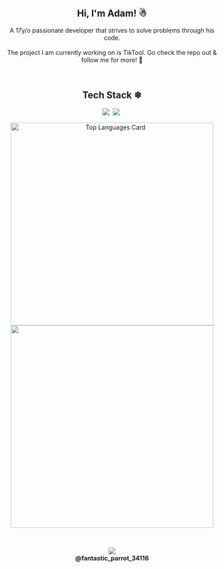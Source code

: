 <h2 align="center">Hi, I'm Adam! ☃</h2>
<div align="center">
<p>A 17y/o passionate developer that strives to solve problems through his code. <br><br>The project I am currently working on is TikTool. Go check the repo out & follow me for more! 🦾</p><br>
</div>
<h2 align="center">Tech Stack ❄</h2>
<div align="center">

<img src="https://img.shields.io/badge/Selenium-43B02A?logo=selenium&logoColor=fff?">&nbsp;
<img src="https://img.shields.io/badge/Python-3776AB?logo=python&logoColor=fff">&nbsp;
</div>

<p align="center">
  <img src="https://github-readme-stats.vercel.app/api?username=adambankz&theme=prussian&show_icons=true&hide_border=true&count_private=true?9" alt="Top Languages Card" width=466><br>
  <img src="https://github-readme-streak-stats.herokuapp.com/?user=adambankz&theme=prussian&hide_border=true" width=466><br>
</p>

<br>
<p align="center"><img src="https://img.shields.io/badge/Discord-%235865F2.svg?&logo=discord&logoColor=white"><br><b>@fantastic_parrot_34116</b></p>
